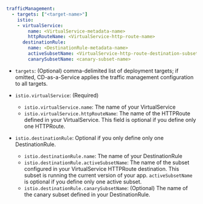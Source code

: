 ---
---

```yaml
trafficManagement:
  - targets: ["<target-name>"]
    istio:
    - virtualService:
        name: <VirtualService-metadata-name>
        httpRouteName: <VirtualService-http-route-name>
      destinationRule:
        name: <DestinationRule-metadata-name>               
        activeSubsetName: <VirtualService-http-route-destination-subset-name>
        canarySubsetName: <canary-subset-name>     
```

* `targets`: (Optional) comma-delimited list of deployment targets; if omitted, CD-as-a-Service applies the traffic management configuration to all targets.
* `istio.virtualService`: (Required)

   * `istio.virtualService.name`: The name of your VirtualService
   * `istio.virtualService.httpRouteName`: The name of the HTTPRoute defined in your VirtualService. This field is optional if you define only one HTTPRoute.

* `istio.destinationRule`:  Optional if you only define only one DestinationRule.

   * `istio.destinationRule.name`: The name of your DestinationRule
   * `istio.destinationRule.activeSubsetName`: The name of the subset configured in your VirtualService HTTPRoute destination. This subset is running the current version of your app. `activeSubsetName` is optional if you define only one active subset.
   * `istio.destinationRule.canarySubsetName`: (Optional)  The name of the canary subset defined in your DestinationRule.

<!--  top of file must have the two lines of --- followed by a blank line or Hugo throws a compile error due to the embedded Prism shortcode -->
<!-- Do not "include" using the "%" version! -->